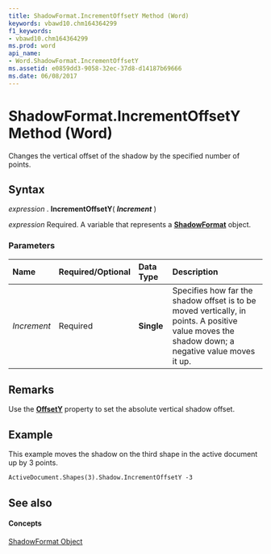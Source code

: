 ```yaml
---
title: ShadowFormat.IncrementOffsetY Method (Word)
keywords: vbawd10.chm164364299
f1_keywords:
- vbawd10.chm164364299
ms.prod: word
api_name:
- Word.ShadowFormat.IncrementOffsetY
ms.assetid: e0859dd3-9058-32ec-37d8-d14187b69666
ms.date: 06/08/2017
---
```



# ShadowFormat.IncrementOffsetY Method (Word)

Changes the vertical offset of the shadow by the specified number of points.


## Syntax

 _expression_ . **IncrementOffsetY**( **_Increment_** )

 _expression_ Required. A variable that represents a **[ShadowFormat](Word.ShadowFormat.md)** object.


### Parameters



|**Name**|**Required/Optional**|**Data Type**|**Description**|
|:-----|:-----|:-----|:-----|
| _Increment_|Required| **Single**|Specifies how far the shadow offset is to be moved vertically, in points. A positive value moves the shadow down; a negative value moves it up.|

## Remarks

Use the  **[OffsetY](Word.ShadowFormat.OffsetY.md)** property to set the absolute vertical shadow offset.


## Example

This example moves the shadow on the third shape in the active document up by 3 points.


```vb
ActiveDocument.Shapes(3).Shadow.IncrementOffsetY -3
```


## See also


#### Concepts


[ShadowFormat Object](Word.ShadowFormat.md)


